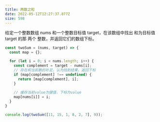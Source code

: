 ```yaml
---
title: 两数之和
date: 2022-05-12T12:27:37.877Z
size: 598
---
```

给定一个整数数组 nums 和一个整数目标值 target，在该数组中找出 和为目标值 target  的那 两个 整数，并返回它们的数组下标。

```js
const twoSum = (nums, target) => {
  const map = {};

  for (let i = 0; i < nums.length; i++) {
    const complement = target - nums[i];
    // 存在和当前数的补足，认为找到结果，返回下标
    if (map[complement] !== undefined) {
      return [map[complement], i];
    }
	
    // 缓存当前value为键值，下标为value
    map[nums[i]] = i;
  } 
}

console.log(twoSum([11, 15, 1, 8, 2, 7], 9));
```

